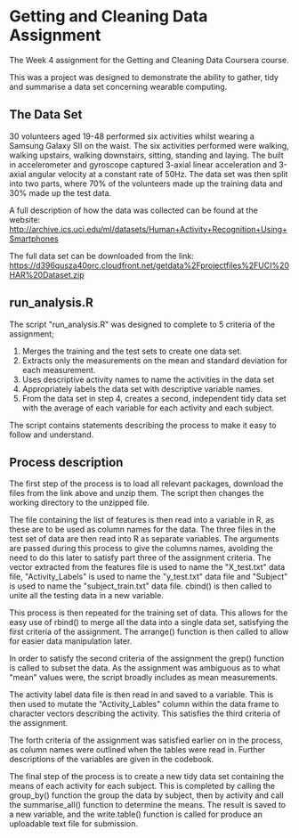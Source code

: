 # Getting and Cleaning Data Assignment
The Week 4 assignment for the Getting and Cleaning Data Coursera course. 

This was a project was designed to demonstrate the ability to gather, tidy and summarise a data set concerning wearable computing. 

## The Data Set

30 volunteers aged 19-48 performed six activities whilst wearing a Samsung Galaxy SII on the waist. The six activities performed were walking, walking upstairs, walking downstairs, sitting, standing and laying. The built in accelerometer and gyroscope captured 3-axial linear acceleration and 3-axial angular velocity at a constant rate of 50Hz. The data set was then split into two parts, where 70% of the volunteers made up the training data and 30% made up the test data. 

A full description of how the data was collected can be found at the website: 
http://archive.ics.uci.edu/ml/datasets/Human+Activity+Recognition+Using+Smartphones

The full data set can be downloaded from the link:
https://d396qusza40orc.cloudfront.net/getdata%2Fprojectfiles%2FUCI%20HAR%20Dataset.zip

## run_analysis.R

The script "run_analysis.R" was designed to complete to 5 criteria of the assignment;
1. Merges the training and the test sets to create one data set.
2. Extracts only the measurements on the mean and standard deviation for each measurement.
3. Uses descriptive activity names to name the activities in the data set
4. Appropriately labels the data set with descriptive variable names.
5. From the data set in step 4, creates a second, independent tidy data set with the average of each variable for each activity and each subject.

The script contains statements describing the process to make it easy to follow and understand. 

## Process description

The first step of the process is to load all relevant packages, download the files from the link above and unzip them. The script then changes the working directory to the unzipped file. 

The file containing the list of features is then read into a variable in R, as these are to be used as column names for the data. The three files in the test set of data are then read into R as separate variables. The arguments are passed during this process to give the columns names, avoiding the need to do this later to satisfy part three of the assignment criteria. The vector extracted from the features file is used to name the "X_test.txt" data file, "Activity_Labels" is used to name the "y_test.txt" data file and "Subject" is used to name the "subject_train.txt" data file. cbind() is then called to unite all the testing data in a new variable. 

This process is then repeated for the training set of data. This allows for the easy use of rbind() to merge all the data into a single data set, satisfying the first criteria of the assignment. The arrange() function is then called to allow for easier data manipulation later.

In order to satisfy the second criteria of the assignment the grep() function is called to subset the data. As the assignment was ambiguous as to what "mean" values were, the script broadly includes as mean measurements. 

The activity label data file is then read in and saved to a variable. This is then used to mutate the "Activity_Lables" column within the data frame to character vectors describing the activity. This satisfies the third criteria of the assignment. 

The forth criteria of the assignment was satisfied earlier on in the process, as column names were outlined when the tables were read in. Further descriptions of the variables are given in the codebook. 

The final step of the process is to create a new tidy data set containing the means of each activity for each subject. This is completed by calling the group_by() function the group the data by subject, then by activity and call the summarise_all() function to determine the means. The result is saved to a new variable, and the write.table() function is called for produce an uploadable text file for submission. 

